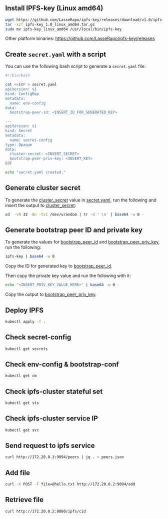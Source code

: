 ## Install IPFS-key (Linux amd64)
```bash
wget https://github.com/LasseRapo/ipfs-key/releases/download/v1.0/ipfs-key_1.0_linux_amd64.tar.gz
tar -xzf ipfs-key_1.0_linux_amd64.tar.gz
sudo mv ipfs-key_linux_amd64 /usr/local/bin/ipfs-key
```
Other platform binaries: https://github.com/LasseRapo/ipfs-key/releases

## Create `secret.yaml` with a script
You can use the following bash script to generate a `secret.yaml` file:

```bash
#!/bin/bash

cat <<EOF > secret.yaml
apiVersion: v1
kind: ConfigMap
metadata:
  name: env-config
data:
  bootstrap-peer-id: <INSERT_ID_FOR_GENERATED_KEY>

---
apiVersion: v1
kind: Secret
metadata:
  name: secret-config
type: Opaque
data:
  cluster-secret: <INSERT_SECRET>
  bootstrap-peer-priv-key: <INSERT_KEY>
EOF

echo "secret.yaml created."
```

## Generate cluster secret
To generate the [cluster_secret](secret.yaml#L15) value in [secret.yaml](secret.yaml), run the following and insert the output to [cluster_secret](secret.yaml#L15):
```bash
od  -vN 32 -An -tx1 /dev/urandom | tr -d ' \n' | base64 -w 0 -
```

## Generate bootstrap peer ID and private key
To generate the values for [bootstrap_peer_id](secret.yaml#L6) and [bootstrap_peer_priv_key](secret.yaml#L16), run the following:
```bash
ipfs-key | base64 -w 0
```
Copy the ID for generated key to [bootstrap_peer_id](secret.yaml#L6).

Then copy the private key value and run the following with it:
```bash
echo "<INSERT_PRIV_KEY_VALUE_HERE>" | base64 -w 0 -
```
Copy the output to [bootstrap_peer_priv_key](secret.yaml#L16).

## Deploy IPFS
```bash
kubectl apply -f .
```

## Check secret-config
```bash
kubectl get secrets
```

## Check env-config & bootstrap-conf
```bash
kubectl get cm
```

## Check ipfs-cluster stateful set
```bash
kubectl get sts
```

## Check ipfs-cluster service IP
```bash
kubectl get svc
```

## Send request to ipfs service
```bash
curl http://172.20.0.3:9094/peers | jq . > peers.json
```

## Add file
```bash
curl -X POST -F file=@hello.txt http://172.20.0.2:9094/add
```

## Retrieve file
```bash
curl http://172.20.0.2:8080/ipfs/cid
```